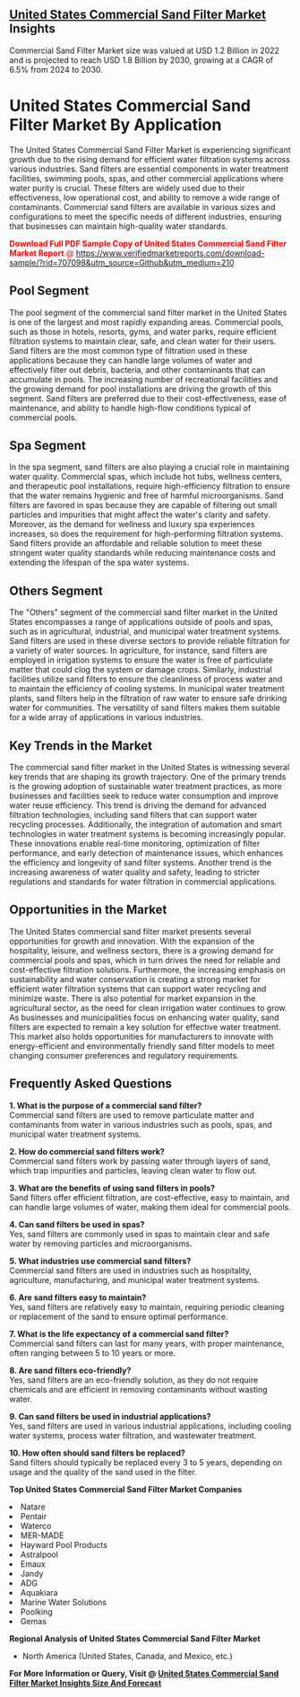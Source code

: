 <h2><a href="https://www.verifiedmarketreports.com/download-sample/?rid=707098&amp;utm_source=Github&amp;utm_medium=210" target="_blank">United States Commercial Sand Filter Market</a> Insights</h2><p>Commercial Sand Filter Market size was valued at USD 1.2 Billion in 2022 and is projected to reach USD 1.8 Billion by 2030, growing at a CAGR of 6.5% from 2024 to 2030.</p><p><h1>United States Commercial Sand Filter Market By Application</h1><p>The United States Commercial Sand Filter Market is experiencing significant growth due to the rising demand for efficient water filtration systems across various industries. Sand filters are essential components in water treatment facilities, swimming pools, spas, and other commercial applications where water purity is crucial. These filters are widely used due to their effectiveness, low operational cost, and ability to remove a wide range of contaminants. Commercial sand filters are available in various sizes and configurations to meet the specific needs of different industries, ensuring that businesses can maintain high-quality water standards. </p><p><p><span class=""><span style="color: #ff0000;"><strong>Download Full PDF Sample Copy of United States Commercial Sand Filter Market Report</strong> @ </span><a href="https://www.verifiedmarketreports.com/download-sample/?rid=707098&amp;utm_source=Github&amp;utm_medium=210" target="_blank">https://www.verifiedmarketreports.com/download-sample/?rid=707098&amp;utm_source=Github&amp;utm_medium=210</a></span></p></p><h2>Pool Segment</h2><p>The pool segment of the commercial sand filter market in the United States is one of the largest and most rapidly expanding areas. Commercial pools, such as those in hotels, resorts, gyms, and water parks, require efficient filtration systems to maintain clear, safe, and clean water for their users. Sand filters are the most common type of filtration used in these applications because they can handle large volumes of water and effectively filter out debris, bacteria, and other contaminants that can accumulate in pools. The increasing number of recreational facilities and the growing demand for pool installations are driving the growth of this segment. Sand filters are preferred due to their cost-effectiveness, ease of maintenance, and ability to handle high-flow conditions typical of commercial pools.</p><h2>Spa Segment</h2><p>In the spa segment, sand filters are also playing a crucial role in maintaining water quality. Commercial spas, which include hot tubs, wellness centers, and therapeutic pool installations, require high-efficiency filtration to ensure that the water remains hygienic and free of harmful microorganisms. Sand filters are favored in spas because they are capable of filtering out small particles and impurities that might affect the water's clarity and safety. Moreover, as the demand for wellness and luxury spa experiences increases, so does the requirement for high-performing filtration systems. Sand filters provide an affordable and reliable solution to meet these stringent water quality standards while reducing maintenance costs and extending the lifespan of the spa water systems.</p><h2>Others Segment</h2><p>The "Others" segment of the commercial sand filter market in the United States encompasses a range of applications outside of pools and spas, such as in agricultural, industrial, and municipal water treatment systems. Sand filters are used in these diverse sectors to provide reliable filtration for a variety of water sources. In agriculture, for instance, sand filters are employed in irrigation systems to ensure the water is free of particulate matter that could clog the system or damage crops. Similarly, industrial facilities utilize sand filters to ensure the cleanliness of process water and to maintain the efficiency of cooling systems. In municipal water treatment plants, sand filters help in the filtration of raw water to ensure safe drinking water for communities. The versatility of sand filters makes them suitable for a wide array of applications in various industries.</p><h2>Key Trends in the Market</h2><p>The commercial sand filter market in the United States is witnessing several key trends that are shaping its growth trajectory. One of the primary trends is the growing adoption of sustainable water treatment practices, as more businesses and facilities seek to reduce water consumption and improve water reuse efficiency. This trend is driving the demand for advanced filtration technologies, including sand filters that can support water recycling processes. Additionally, the integration of automation and smart technologies in water treatment systems is becoming increasingly popular. These innovations enable real-time monitoring, optimization of filter performance, and early detection of maintenance issues, which enhances the efficiency and longevity of sand filter systems. Another trend is the increasing awareness of water quality and safety, leading to stricter regulations and standards for water filtration in commercial applications.</p><h2>Opportunities in the Market</h2><p>The United States commercial sand filter market presents several opportunities for growth and innovation. With the expansion of the hospitality, leisure, and wellness sectors, there is a growing demand for commercial pools and spas, which in turn drives the need for reliable and cost-effective filtration solutions. Furthermore, the increasing emphasis on sustainability and water conservation is creating a strong market for efficient water filtration systems that can support water recycling and minimize waste. There is also potential for market expansion in the agricultural sector, as the need for clean irrigation water continues to grow. As businesses and municipalities focus on enhancing water quality, sand filters are expected to remain a key solution for effective water treatment. This market also holds opportunities for manufacturers to innovate with energy-efficient and environmentally friendly sand filter models to meet changing consumer preferences and regulatory requirements.</p><h2>Frequently Asked Questions</h2><p><b>1. What is the purpose of a commercial sand filter?</b><br>Commercial sand filters are used to remove particulate matter and contaminants from water in various industries such as pools, spas, and municipal water treatment systems.</p><p><b>2. How do commercial sand filters work?</b><br>Commercial sand filters work by passing water through layers of sand, which trap impurities and particles, leaving clean water to flow out.</p><p><b>3. What are the benefits of using sand filters in pools?</b><br>Sand filters offer efficient filtration, are cost-effective, easy to maintain, and can handle large volumes of water, making them ideal for commercial pools.</p><p><b>4. Can sand filters be used in spas?</b><br>Yes, sand filters are commonly used in spas to maintain clear and safe water by removing particles and microorganisms.</p><p><b>5. What industries use commercial sand filters?</b><br>Commercial sand filters are used in industries such as hospitality, agriculture, manufacturing, and municipal water treatment systems.</p><p><b>6. Are sand filters easy to maintain?</b><br>Yes, sand filters are relatively easy to maintain, requiring periodic cleaning or replacement of the sand to ensure optimal performance.</p><p><b>7. What is the life expectancy of a commercial sand filter?</b><br>Commercial sand filters can last for many years, with proper maintenance, often ranging between 5 to 10 years or more.</p><p><b>8. Are sand filters eco-friendly?</b><br>Yes, sand filters are an eco-friendly solution, as they do not require chemicals and are efficient in removing contaminants without wasting water.</p><p><b>9. Can sand filters be used in industrial applications?</b><br>Yes, sand filters are used in various industrial applications, including cooling water systems, process water filtration, and wastewater treatment.</p><p><b>10. How often should sand filters be replaced?</b><br>Sand filters should typically be replaced every 3 to 5 years, depending on usage and the quality of the sand used in the filter.</p></p><p><strong>Top United States Commercial Sand Filter Market Companies</strong></p><div data-test-id=""><p><li>Natare</li><li> Pentair</li><li> Waterco</li><li> MER-MADE</li><li> Hayward Pool Products</li><li> Astralpool</li><li> Emaux</li><li> Jandy</li><li> ADG</li><li> Aquakiara</li><li> Marine Water Solutions</li><li> Poolking</li><li> Gemas</li></p><div><strong>Regional Analysis of&nbsp;United States Commercial Sand Filter Market</strong></div><ul><li dir="ltr"><p dir="ltr">North America&nbsp;(United States, Canada, and Mexico, etc.)</p></li></ul><p><strong>For More Information or Query, Visit @&nbsp;</strong><strong><a href="https://www.verifiedmarketreports.com/product/commercial-sand-filter-market/?utm_source=Github&amp;utm_medium=210" target="_blank">United States Commercial Sand Filter Market Insights Size And Forecast</a></strong></p></div>
